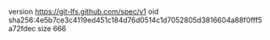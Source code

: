 version https://git-lfs.github.com/spec/v1
oid sha256:4e5b7ce3c4119ed451c184d76d0514c1d7052805d3816604a88f0fff5a72fdec
size 666
